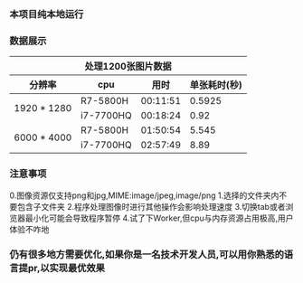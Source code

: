### 本项目纯本地运行
### 数据展示
<table>
    <thead>
        <tr>
            <th colspan="4">处理1200张图片数据</th>
        </tr>
        <tr>
            <th>分辨率</th>
            <th>cpu</th>
            <th>用时</th>
            <th>单张耗时(秒)</th>
        </tr>
    </thead>
    <tbody>
        <tr>
            <td rowspan="2">
                1920 * 1280
            </td>
            <td>R7-5800H</td>
            <td>00:11:51</td>
            <td>0.5925</td>
        </tr>
        <tr>
            <td>i7-7700HQ</td>
            <td>00:18:24</td>
            <td>0.92</td>
        </tr>
        <tr>
            <td rowspan="2">
                6000 * 4000
            </td>
            <td>R7-5800H</td>
            <td>01:50:54</td>
            <td>5.545</td>
        </tr>
        <tr>
            <td>i7-7700HQ</td>
            <td>02:57:49</td>
            <td>8.89</td>
        </tr>
    </tbody>
</table>

### 注意事项
0.图像资源仅支持png和jpg,MIME:image/jpeg,image/png
1.选择的文件夹内不要包含子文件夹
2.程序处理图像时进行其他操作会影响处理速度
3.切换tab或者浏览器最小化可能会导致程序暂停
4.试了下Worker,但cpu与内存资源占用极高,用户体验不咋地
### 仍有很多地方需要优化,如果你是一名技术开发人员,可以用你熟悉的语言提pr,以实现最优效果